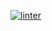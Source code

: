 [![linter](https://github.com/<OWNER>/<REPOSITORY>/workflows/linter/badge.svg)](https://github.com/marketplace/actions/super-linter)
